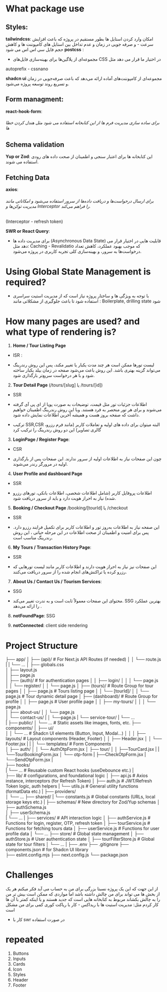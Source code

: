 # What package use 
## Styles:
**tailwindcss**:
 امکان وارد کردن استایل ها بطور مستقیم در پروژه که باعث افزایش سرعت - و صرفه جویی در زمان و عدم تداخل بین استایل های کامپوننت ها و کاهش حجم فایل سی اس اس می شود
**postcss** :
+ مجموعه‌ای از پلاگین‌ها برای بهینه‌سازی فایل‌های CSS در اختیار ما قرار می دهد مثل

autoprefix - cssnano

**shadcn ui**
  مجموعه‌ای از کامپوننت‌های آماده ارائه می‌دهد که باعث صرفه‌جویی در زمان و تسریع روند توسعه پروژه می‌شود.
## Form managment:
**react-hook-form**:
###### برای ساده سازی مدیریت فرم ها از این کتابخانه استفاده می شود مثل هندل کردن خطا ها
## Schema validation
**Yup or Zod**:
این کتابخانه ها برای اعتبار سنجی و اطمینان از صحت داده های رودی استفاده می شوند.
## Fetching Data
**axios**:
###### برای ارسال درخواست‌ها و دریافت داده‌ها از سرور استفاده می‌شود و امکاناتی مانند مدیریت توکن‌ها و Interceptor را فراهم می‌کند.

(Interceptor - refresh token)

**SWR or React Query**:
- برای مدیریت داده ها
(Asynchronous Data State)
قابلیت هایی در اختیار قرار می دهد مثل: Caching - Revalidatio‌  که موجب بهبود عملکرد، کاهش تعداد درخواست‌ها به سرور، و بهینه‌سازی کلی تجربه کاربری در پروژه می‌شود.

# Using Global State Management is required?
- با توجه به ویژگی ها و ساختار پروژه نیاز است که از  مدیریت استیت سراسری استفاده شود تا باعث جلوگیری از مشکلاتی مانند : Boilerplate, drilling state شود

# How many pages are used? and what type of rendering is?
 1.   __Home / Tour Listing Page__
 * ISR : 
- لیست تورها ممکن است هر چند مدت یکبار یا تغییر مکند، پس این روش رندرینگ می‌تواند گزینه بهتری باشد. این روش باعث می‌شود صفحه در زمان بیلد یکبار ساخته شود و با هر درخواست‌ سریع‌تر بارگذاری شود.

2. __Tour Detail Page__
(/tours/[slug] یا /tours/[id])
* SSR 
-  اطلاعات جزئیات تور مثل قیمت، توضیحات به صورت پویا از ای پی آی گرفته می‌شوند و برای هر تور منحصر به فرد هستند. وبا این روش رندرینگ اطمینان خواهیم داشت که صفحه بروز هست و همیشه آخرین اطلاعات نمایش داده شود.
*  ترکیب SSR,CSR
البته میتوان برای داده های اولیه و تعاملات کاربر (مانند فرم رزرو، گالری تصاویر) این دو روش  رندرینگ را ترکیب کرد


3. __LoginPage / Register Page__:
* CSR 
-  چون این صفحات نیاز به اطلاعات اولیه از سرور ندارند. این صفحات پس از بارگذاری اولیه در مرورگر رندر می‌شوند.

4. __User Profile and dashboard Page__
*  SSR 
-  اطلاعات پروفایل کاربر (شامل اطلاعات شخصی، اطلاعات بانکی، تورهای رزرو شده) نیاز به احراز هویت دارد و باید از سرور دریافت شود.  


5. __Booking / Checkout Page__
 /booking/[tourId] یا /checkout
*  SSR 
-  این صفحه نیاز به اطلاعات به‌روز تور و اطلاعات کاربر برای تکمیل فرایند رزرو دارد. پس برای امنیت و اطمینان از صحت اطلاعات در این مرحله حیاتی ، این روش رندرینگ مناسب است.

6. __My Tours / Transaction History Page__:
*  SSR 
-  این صفحات نیز نیاز به احراز هویت دارند و اطلاعات کاربر  مانند لیست تورهایی که رزرو کرده یا تراکنش‌های انجام شده را از سرور دریافت می‌کنند.

7. __About Us / Contact Us / Tourism Services__:
* SSG 
-  محتوای این صفحات معمولاً ثابت است و به ندرت تغییر می‌کند. SSG بهترین عملکرد را ارائه می‌دهد .

8. __notFoundPage__:
SSG

9. __notConnected__:
client side rendering

# Project Structure 
├── app/
│   ├── (api)/                 # For Next.js API Routes (if needed)
│   │   └── route.js
|   |   └── ...
│   ├── globals.css   
│   ├── layout.js            
│   ├── page.js              
│   ├── (auth)/                # for authentication pages
│   │   ├── login/
│   │   │   └── page.js
│   │   └── register/
│   │       └── page.js
│   ├── (tours)/               # Route Group for tour pages
│   │   ├── page.js            # Tours listing page
│   │   └── [tourId]/
│   │       └── page.js        # Tour dynamic detail page
│   ├── (dashboard)/           # Route Group for profile 
│   │   ├── page.js            # User profile page
│   │   ├── my-tours/
│   │   │   └── page.js               
│   ├── about-us/
│   │   └── page.js          
│   └── contact-us/
|   │   └──page.js
|   └── service-tour/
|   └── ...      
|
├── public/
│   └── ...                    # Static assets like images, fonts, etc.
├── components/
│   ├── ui/                   
│   │   └── ...                # Shadcn UI elements (Button, Input, Modal...)
│   │
│   ├── layouts/               # Layout components (Header, Footer)
│   │   ├── Header.jsx
│   │   └── Footer.jsx
|   |
│   └── templates/              # Form Components  
│        ├── auth/
│        │   └── AuthOtpForm.jsx
│        ├── tour/
│        │    ├──TourCard.jsx
|        |    └──TourBookingForm.jsx
│        └── otp-form
|            ├──CheckOtpForm.jsx
|            └──SendOtpForm.jsx
|    
├── hooks/   
|   └── ...              # Reusable custom React hooks (useDebounce etc.)
|               
├── lib/                  # configurations, and foundational logic
│   ├── api.js            # Axios instance, interceptors (for Refresh Token)
│   ├── auth.js           # JWT/Refresh Token logic, auth helpers
|   └── utils.js          # General utility functions (formatData etc.)
|
├── providers/         
│   └── ...
├── shared/
|   └── constants.js      # Global constants (URLs, local storage keys etc.)
|    ├── schemas/         # New directory for Zod/Yup schemas
│       ├── authSchema.js     
│       ├── userSchema.js    
|       └── ...
|
├── services/               # API interaction logic
│   ├── authService.js      # Functions for login, register, OTP, refresh token
│   ├── tourService.js      # Functions for fetching tours data
│   ├── userService.js      # Functions for user profile data
│   └── ...
├── store/                   # Global state management 
│   ├── authStore.js         # User authentication state
│   ├── tourFilterStore.js   # Global state for tour filters
│   └── ...
|
├── .env
├── .gitignore
├── components.json      # for Shadcn UI library  
├── eslint.config.mjs
├── next.config.js
└── package.json
# Challenges
از این جهت که این یک پروژه نسبتا بزرگی برای من به حساب می آید فکر میکنم هر یک از بخش ها می تواند برای من چالش داشته باشد اما مواردی که ممکن است بیش تر من را به چالش بکشاند مربوط به کتابخانه هایی است که جدید هستند و یا اینکه کمتر با آن ها کار کردم مثل:
مدیریت استیت ها با ریداکس - کار با ریاکت کوری کمی برای من مشکل است 
-  کار با swr در صورت استفاده

# repeated 
1. Buttons
2. Inputs
3. Cards
4. Icon
5. Styles
6. Header
7. Footer